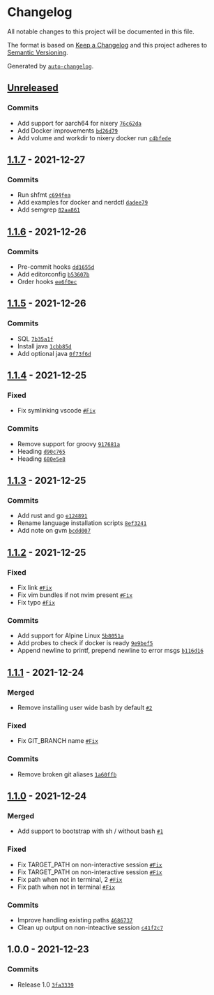 # Changelog

All notable changes to this project will be documented in this file.

The format is based on [Keep a Changelog](https://keepachangelog.com/en/1.0.0/)
and this project adheres to [Semantic Versioning](https://semver.org/spec/v2.0.0.html).

Generated by [`auto-changelog`](https://github.com/CookPete/auto-changelog).

## [Unreleased](https://github.com/raas-dev/configent/compare/1.1.7...HEAD)

### Commits

- Add support for aarch64 for nixery [`76c62da`](https://github.com/raas-dev/configent/commit/76c62da4bf0142401b2aa3d750718cb83b15d0cd)
- Add Docker improvements [`bd26d79`](https://github.com/raas-dev/configent/commit/bd26d794a8abdbc4e97e0648177c74edba77c762)
- Add volume and workdir to nixery docker run [`c4bfede`](https://github.com/raas-dev/configent/commit/c4bfeded85691452153f606f9f1fac05fd3984df)

## [1.1.7](https://github.com/raas-dev/configent/compare/1.1.6...1.1.7) - 2021-12-27

### Commits

- Run shfmt [`c694fea`](https://github.com/raas-dev/configent/commit/c694fea04d7820da37cf7f4e491faac62168d3d8)
- Add examples for docker and nerdctl [`dadee79`](https://github.com/raas-dev/configent/commit/dadee792a92b4dec21b6fa1bec19da548225cd2c)
- Add semgrep [`82aa861`](https://github.com/raas-dev/configent/commit/82aa861ac80e9181ae2edeea38caabb7f33bb5fc)

## [1.1.6](https://github.com/raas-dev/configent/compare/1.1.5...1.1.6) - 2021-12-26

### Commits

- Pre-commit hooks [`dd1655d`](https://github.com/raas-dev/configent/commit/dd1655d760fb660c52fa67cd147922fd3de19bfa)
- Add editorconfig [`b53607b`](https://github.com/raas-dev/configent/commit/b53607b174eddc3810a1e4730d6e9bec97410e83)
- Order hooks [`ee6f0ec`](https://github.com/raas-dev/configent/commit/ee6f0ecd1b90c66362cb000d3c1063157c596bd7)

## [1.1.5](https://github.com/raas-dev/configent/compare/1.1.4...1.1.5) - 2021-12-26

### Commits

- SQL [`7b35a1f`](https://github.com/raas-dev/configent/commit/7b35a1f0bac690b2c9b25adcab22c804dba99df8)
- Install java [`1cbb85d`](https://github.com/raas-dev/configent/commit/1cbb85d4c99a1bd71fb151e06f4c51ee9b79600e)
- Add optional java [`0f73f6d`](https://github.com/raas-dev/configent/commit/0f73f6d6fa25c52358c9c02c93506ede3c862a14)

## [1.1.4](https://github.com/raas-dev/configent/compare/1.1.3...1.1.4) - 2021-12-25

### Fixed

- Fix symlinking vscode [`#Fix`](https://github.com/raas-dev/configent/issues/Fix)

### Commits

- Remove support for groovy [`917681a`](https://github.com/raas-dev/configent/commit/917681a882e4196fbb1c87f2a6a1f7c5448e7511)
- Heading [`d90c765`](https://github.com/raas-dev/configent/commit/d90c7651593a08f0c6b98ef2c95489036f6e0351)
- Heading [`680e5e8`](https://github.com/raas-dev/configent/commit/680e5e8d227f7abd13fdd575ab50af68f22a73c3)

## [1.1.3](https://github.com/raas-dev/configent/compare/1.1.2...1.1.3) - 2021-12-25

### Commits

- Add rust and go [`e124891`](https://github.com/raas-dev/configent/commit/e124891f9a0b2b2bb8b24a339dbc522f5a464d1d)
- Rename language installation scripts [`8ef3241`](https://github.com/raas-dev/configent/commit/8ef3241baec62d6ab1afd8daa1f7b23adccee445)
- Add note on gvm [`bcdd007`](https://github.com/raas-dev/configent/commit/bcdd00770e3b5b337f3ace63cbf2ba24833bfca2)

## [1.1.2](https://github.com/raas-dev/configent/compare/1.1.1...1.1.2) - 2021-12-25

### Fixed

- Fix link [`#Fix`](https://github.com/raas-dev/configent/issues/Fix)
- Fix vim bundles if not nvim present [`#Fix`](https://github.com/raas-dev/configent/issues/Fix)
- Fix typo [`#Fix`](https://github.com/raas-dev/configent/issues/Fix)

### Commits

- Add support for Alpine Linux [`5b8051a`](https://github.com/raas-dev/configent/commit/5b8051a997a0a42caae8ffc6e476ddc30e8c9443)
- Add probes to check if docker is ready [`9e9bef5`](https://github.com/raas-dev/configent/commit/9e9bef58ba7a2f0f357f1d01da40b0cc05b67f80)
- Append newline to printf, prepend newline to error msgs [`b116d16`](https://github.com/raas-dev/configent/commit/b116d16e15f8b65f856783588177d2847470c4b0)

## [1.1.1](https://github.com/raas-dev/configent/compare/1.1.0...1.1.1) - 2021-12-24

### Merged

- Remove installing user wide bash by default [`#2`](https://github.com/raas-dev/configent/pull/2)

### Fixed

- Fix GIT_BRANCH name [`#Fix`](https://github.com/raas-dev/configent/issues/Fix)

### Commits

- Remove broken git aliases [`1a60ffb`](https://github.com/raas-dev/configent/commit/1a60ffbb4e696f8819130936aa155a93eeca2fb4)

## [1.1.0](https://github.com/raas-dev/configent/compare/1.0.0...1.1.0) - 2021-12-24

### Merged

- Add support to bootstrap with sh / without bash [`#1`](https://github.com/raas-dev/configent/pull/1)

### Fixed

- Fix TARGET_PATH on non-interactive session [`#Fix`](https://github.com/raas-dev/configent/issues/Fix)
- Fix TARGET_PATH on non-interactive session [`#Fix`](https://github.com/raas-dev/configent/issues/Fix)
- Fix path when not in terminal, 2 [`#Fix`](https://github.com/raas-dev/configent/issues/Fix)
- Fix path when not in terminal [`#Fix`](https://github.com/raas-dev/configent/issues/Fix)

### Commits

- Improve handling existing paths [`4686737`](https://github.com/raas-dev/configent/commit/46867379525c0257e5f78f83d74c22129271ee5a)
- Clean up output on non-inteactive session [`c41f2c7`](https://github.com/raas-dev/configent/commit/c41f2c744bcf2c3bf93966bc93c38223eef36fcf)

## 1.0.0 - 2021-12-23

### Commits

- Release 1.0 [`3fa3339`](https://github.com/raas-dev/configent/commit/3fa3339986097be64d908ada27a8028dce8aa504)
